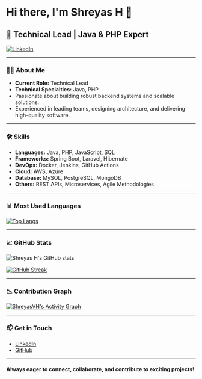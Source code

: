 # Hi there, I'm Shreyas H 👋

## 🚀 Technical Lead | Java & PHP Expert

[![LinkedIn](https://img.shields.io/badge/-Shreyas%20H-blue?style=flat-square&logo=Linkedin&logoColor=white&link=https://www.linkedin.com/in/shreyas-h-7b4982111/)](https://www.linkedin.com/in/shreyas-h-7b4982111/)

---

### 👨‍💻 About Me

- **Current Role:** Technical Lead
- **Technical Specialties:** Java, PHP
- Passionate about building robust backend systems and scalable solutions.
- Experienced in leading teams, designing architecture, and delivering high-quality software.

---

### 🛠️ Skills

- **Languages:** Java, PHP, JavaScript, SQL
- **Frameworks:** Spring Boot, Laravel, Hibernate
- **DevOps:** Docker, Jenkins, GitHub Actions
- **Cloud:** AWS, Azure
- **Database:** MySQL, PostgreSQL, MongoDB
- **Others:** REST APIs, Microservices, Agile Methodologies

---

### 📊 Most Used Languages

[![Top Langs](https://github-readme-stats.vercel.app/api/top-langs/?username=ShreyasVH&layout=compact&theme=default)](https://github.com/anuraghazra/github-readme-stats)

---

### 📈 GitHub Stats

![Shreyas H's GitHub stats](https://github-readme-stats.vercel.app/api?username=ShreyasVH&show_icons=true&theme=default)

[![GitHub Streak](https://streak-stats.demolab.com?user=ShreyasVH&theme=default)](https://git.io/streak-stats)

---

### 📉 Contribution Graph

[![ShreyasVH's Activity Graph](https://github-readme-activity-graph.vercel.app/graph?username=ShreyasVH&theme=github-compact)](https://github.com/ashutosh00710/github-readme-activity-graph)

---

### 📫 Get in Touch

- [LinkedIn](https://www.linkedin.com/in/shreyas-h-7b4982111/)
- [GitHub](https://github.com/ShreyasVH)

---

#### Always eager to connect, collaborate, and contribute to exciting projects!
